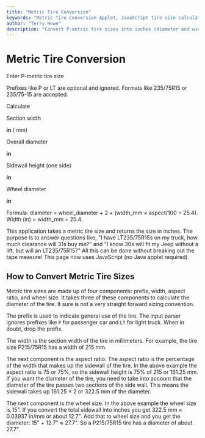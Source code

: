 ```yaml
---
title: "Metric Tire Conversion"
keywords: "Metric Tire Conversion Applet, JavaScript tire size calculator"
author: "Terry Howe"
description: "Convert P-metric tire sizes into inches (diameter and width)."
---
```

# Metric Tire Conversion

Enter P-metric tire size

Prefixes like P or LT are optional and ignored. Formats like 235/75R15 or 235/75-15 are accepted.

Calculate

Section width

**in** ( mm)

Overall diameter

**in**

Sidewall height (one side)

**in**

Wheel diameter

**in**

Formula: diameter = wheel_diameter + 2 × (width_mm × aspect/100 ÷ 25.4). Width (in) = width_mm ÷ 25.4.

This application takes a metric tire size and returns the size in inches. The purpose is to answer questions like, "I have LT235/75R15s on my truck, how much clearance will 31s buy me?" and "I know 30s will fit my Jeep without a lift, but will an LT235/75R15?" All this can be done without breaking out the tape measure! This page now uses JavaScript (no Java applet required). 

## How to Convert Metric Tire Sizes

Metric tire sizes are made up of four components: prefix, width, aspect ratio, and wheel size. It takes three of these components to calculate the diameter of the tire. It sure is not a very straight forward sizing convention. 

The prefix is used to indicate general use of the tire. The input parser ignores prefixes like `P` for passenger car and `LT` for light truck. When in doubt, drop the prefix. 

The width is the section width of the tire in millimeters. For example, the tire size P215/75R15 has a width of 215 mm. 

The next component is the aspect ratio. The aspect ratio is the percentage of the width that makes up the sidewall of the tire. In the above example the aspect ratio is 75 or 75%, so the sidewall height is 75% of 215 or 161.25 mm. If you want the diameter of the tire, you need to take into account that the diameter of the tire passes two sections of the side wall. This means the sidewall takes up 161.25 × 2 or 322.5 mm of the diameter. 

The next component is the wheel size. In the above example the wheel size is 15". If you convert the total sidewall into inches you get 322.5 mm × 0.03937 in/mm or about 12.7". Add that to wheel size and you get the diameter: 15" + 12.7" ≈ 27.7". So a P215/75R15 tire has a diameter of about 27.7".